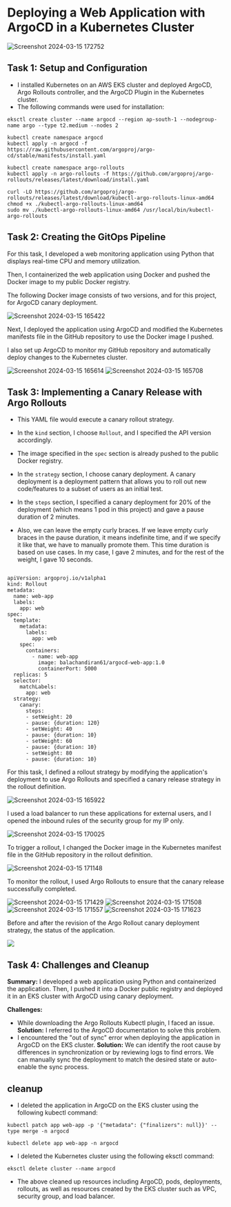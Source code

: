 <h1>Deploying a Web Application with ArgoCD in a Kubernetes Cluster</h1>

<img src="https://github.com/Balachandiran-M/Deploying-a-Web-Application-with-ArgoCD-in-a-Kubernetes-Cluster/assets/152047725/6f84f668-5573-45da-bc1a-939d915a6782" alt="Screenshot 2024-03-15 172752">

<h2>Task 1: Setup and Configuration</h2>
<ul>
  <li>I installed Kubernetes on an AWS EKS cluster and deployed ArgoCD, Argo Rollouts controller, and the ArgoCD Plugin in the Kubernetes cluster.</li>
  <li>The following commands were used for installation:</li>
</ul>
<pre><code>eksctl create cluster --name argocd --region ap-south-1 --nodegroup-name argo --type t2.medium --nodes 2
</code></pre>
<pre><code>kubectl create namespace argocd
kubectl apply -n argocd -f https://raw.githubusercontent.com/argoproj/argo-cd/stable/manifests/install.yaml
</code></pre>
<pre><code>kubectl create namespace argo-rollouts
kubectl apply -n argo-rollouts -f https://github.com/argoproj/argo-rollouts/releases/latest/download/install.yaml
</code></pre>
<pre><code>curl -LO https://github.com/argoproj/argo-rollouts/releases/latest/download/kubectl-argo-rollouts-linux-amd64
chmod +x ./kubectl-argo-rollouts-linux-amd64
sudo mv ./kubectl-argo-rollouts-linux-amd64 /usr/local/bin/kubectl-argo-rollouts
</code></pre>

<h2>Task 2: Creating the GitOps Pipeline</h2>
<p>For this task, I developed a web monitoring application using Python that displays real-time CPU and memory utilization.</p>
<p>Then, I containerized the web application using Docker and pushed the Docker image to my public Docker registry.</p>
<p>The following Docker image consists of two versions, and for this project, for ArgoCD canary deployment. </p>

<img src="https://github.com/Balachandiran-M/Deploying-a-Web-Application-with-ArgoCD-in-a-Kubernetes-Cluster/assets/152047725/06f605d2-be6a-455a-b19e-5a648d9a6dd2" alt="Screenshot 2024-03-15 165422">

<p>Next, I deployed the application using ArgoCD and modified the Kubernetes manifests file in the GitHub repository to use the Docker image I pushed.</p>
<p>I also set up ArgoCD to monitor my GitHub repository and automatically deploy changes to the Kubernetes cluster.</p>

<img src="https://github.com/Balachandiran-M/Deploying-a-Web-Application-with-ArgoCD-in-a-Kubernetes-Cluster/assets/152047725/ac5fbc7b-4b63-498f-b8ca-e65c3f93314c" alt="Screenshot 2024-03-15 165614">

<img src="https://github.com/Balachandiran-M/Deploying-a-Web-Application-with-ArgoCD-in-a-Kubernetes-Cluster/assets/152047725/a0626221-ca8b-44c3-ba1e-5033f9d65c25" alt="Screenshot 2024-03-15 165708">

<h2>Task 3: Implementing a Canary Release with Argo Rollouts</h2>

<ul>
  <li>
    <p>This YAML file would execute a canary rollout strategy.</p>
  </li>
  <li>
    <p>In the <code>kind</code> section, I choose <code>Rollout</code>, and I specified the API version accordingly.</p>
  </li>
  <li>
    <p>The image specified in the <code>spec</code> section is already pushed to the public Docker registry.</p>
  </li>
  <li>
    <p>In the <code>strategy</code> section, I choose canary deployment. A canary deployment is a deployment pattern that allows you to roll out new code/features to a subset of users as an initial test.</p>
  </li>
  <li>
    <p>In the <code>steps</code> section, I specified a canary deployment for 20% of the deployment (which means 1 pod in this project) and gave a pause duration of 2 minutes.</p>
  </li>
  <li>
    <p>Also, we can leave the empty curly braces. If we leave empty curly braces in the pause duration, it means indefinite time, and if we specify it like that, we have to manually promote them. This time duration is based on use cases. In my case, I gave 2 minutes, and for the rest of the weight, I gave 10 seconds.</p>
  </li>
</ul>
<pre><code>
apiVersion: argoproj.io/v1alpha1
kind: Rollout
metadata:
  name: web-app
  labels:
    app: web
spec:
  template:
    metadata:
      labels:
        app: web
    spec:
      containers:
        - name: web-app
          image: balachandiran61/argocd-web-app:1.0
          containerPort: 5000
  replicas: 5
  selector:
    matchLabels:
      app: web
  strategy:
    canary:
      steps:
      - setWeight: 20
      - pause: {duration: 120}
      - setWeight: 40
      - pause: {duration: 10}
      - setWeight: 60
      - pause: {duration: 10}
      - setWeight: 80
      - pause: {duration: 10}
</code></pre>

<p>For this task, I defined a rollout strategy by modifying the application's deployment to use Argo Rollouts and specified a canary release strategy in the rollout definition.</p>

<img src="https://github.com/Balachandiran-M/Deploying-a-Web-Application-with-ArgoCD-in-a-Kubernetes-Cluster/assets/152047725/a12ec252-8378-471a-9553-c8ba84c2fb85" alt="Screenshot 2024-03-15 165922">

<p> I used a load balancer to run these applications for external users, and I opened the inbound rules of the security group for my IP only.</p>

<img src="https://github.com/Balachandiran-M/Deploying-a-Web-Application-with-ArgoCD-in-a-Kubernetes-Cluster/assets/152047725/4524a553-de80-4f9a-b03d-3832987d4aa5" alt="Screenshot 2024-03-15 170025">

<p>To trigger a rollout, I changed the Docker image in the Kubernetes manifest file in the GitHub repository in the rollout definition.</p>

<img src="https://github.com/Balachandiran-M/Deploying-a-Web-Application-with-ArgoCD-in-a-Kubernetes-Cluster/assets/152047725/a3abdfa6-4a06-43e7-b926-28687d3f5afb" alt="Screenshot 2024-03-15 171148">

<p>To monitor the rollout, I used Argo Rollouts to ensure that the canary release successfully completed.</p>

<img src="https://github.com/Balachandiran-M/Deploying-a-Web-Application-with-ArgoCD-in-a-Kubernetes-Cluster/assets/152047725/a5458b36-6a30-4c10-a2f3-bd62711efe24" alt="Screenshot 2024-03-15 171429">

<img src="https://github.com/Balachandiran-M/Deploying-a-Web-Application-with-ArgoCD-in-a-Kubernetes-Cluster/assets/152047725/b912ebc0-dc0d-4156-9ee0-587d92617aa6" alt="Screenshot 2024-03-15 171508">

<img src="https://github.com/Balachandiran-M/Deploying-a-Web-Application-with-ArgoCD-in-a-Kubernetes-Cluster/assets/152047725/c1bdaa66-7c01-48c6-9470-6859e883a38e" alt="Screenshot 2024-03-15 171557">

<img src="https://github.com/Balachandiran-M/Deploying-a-Web-Application-with-ArgoCD-in-a-Kubernetes-Cluster/assets/152047725/7120b859-7a06-4ab7-a5a2-7accf8c675bf" alt="Screenshot 2024-03-15 171623">

<p> Before and after the revision of the Argo Rollout canary deployment strategy, the status of the application.</p>


<img src="https://github.com/Balachandiran-M/Deploying-a-Web-Application-with-ArgoCD-in-a-Kubernetes-Cluster/assets/152047725/6080b811-13b0-42d3-b486-d2dbe7c13d62">



<h2>Task 4: Challenges and Cleanup</h2>
<p><strong>Summary:</strong> I developed a web application using Python and containerized the application. Then, I pushed it into a Docker public registry and deployed it in an EKS cluster with ArgoCD using canary deployment.</p>

<p><strong>Challenges:</strong></p>
<ul>
  <li>While downloading the Argo Rollouts Kubectl plugin, I faced an issue. <strong>Solution:</strong> I referred to the ArgoCD documentation to solve this problem.</li>
  <li>I encountered the "out of sync" error when deploying the application in ArgoCD on the EKS cluster. <strong>Solution:</strong> We can identify the root cause by differences in synchronization or by reviewing logs to find errors. We can manually sync the deployment to match the desired state or auto-enable the sync process.</li>
</ul>


<h2>cleanup</h2>
<ul>
  <li>I deleted the application in ArgoCD on the EKS cluster using the following kubectl command:</li>
</ul>
<pre><code>kubectl patch app web-app -p '{"metadata": {"finalizers": null}}' --type merge -n argocd</code></pre>

<pre><code>kubectl delete app web-app -n argocd</code></pre>

<ul>
  <li>I deleted the Kubernetes cluster using the following eksctl command:</li>
</ul>
<pre><code>eksctl delete cluster --name argocd
</code></pre>
<ul>
  <li>The above cleaned up resources including ArgoCD, pods, deployments, rollouts, as well as resources created by the EKS cluster such as VPC, security group, and load balancer.</li>
</ul>
